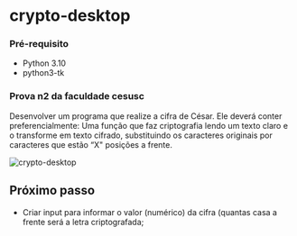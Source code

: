 # crypto-desktop

### Pré-requisito

- Python 3.10
- python3-tk


### Prova n2 da faculdade cesusc

Desenvolver um programa que realize a cifra de César.
Ele deverá conter preferencialmente:
Uma função que faz criptografia lendo um texto claro e o transforme em
texto cifrado, substituindo os caracteres originais por caracteres que
estão “X&quot; posições a frente.


![crypto-desktop](https://user-images.githubusercontent.com/44556635/197913234-2efd99ad-d57b-457b-ba66-c3e3801cde96.jpeg)



## Próximo passo

- Criar input para informar o valor (numérico) da cifra (quantas casa a frente será a
letra criptografada;
